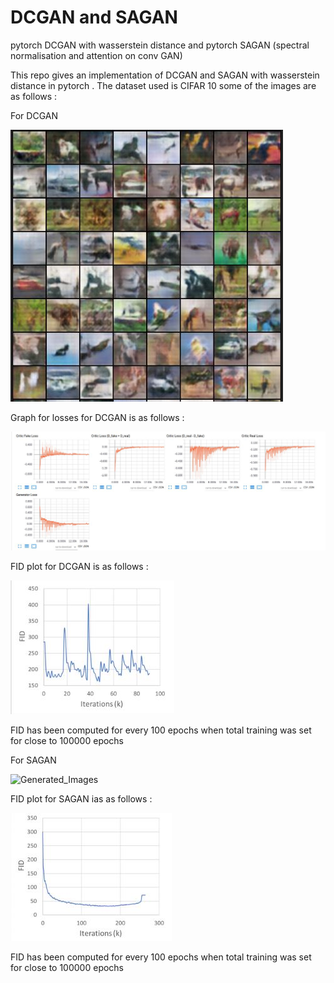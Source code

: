# DCGAN and SAGAN
pytorch DCGAN with wasserstein distance and pytorch SAGAN (spectral normalisation and attention on conv GAN)

This repo gives an implementation of DCGAN and SAGAN with wasserstein distance in pytorch . The dataset used is CIFAR 10 some of the images are as follows :

For DCGAN

![Generated_Images](https://github.com/rsn870/DCGAN/blob/master/images/DCGAN/fake_samples.JPG?raw=true)

Graph for losses for DCGAN  is as follows :

![Wasserstein_Losses ](https://github.com/rsn870/DCGAN/blob/master/images/DCGAN/wasserstein.JPG?raw=true)

FID plot for DCGAN is as follows :

![FID for DCGAN](https://github.com/rsn870/DCGAN/blob/master/images/DCGAN/FID.JPG?raw=true)

FID has been computed for every 100 epochs when total training was set for close to 100000 epochs

For SAGAN

![Generated_Images](https://github.com/rsn870/DCGAN/blob/master/images/SAGAN/fake_samples.JPG?raw=true)

FID plot for SAGAN ias as follows :


![FID for SAGAN](https://github.com/rsn870/DCGAN/blob/master/images/SAGAN/FID.JPG?raw=true)

FID has been computed for every 100 epochs when total training was set for close to 100000 epochs





